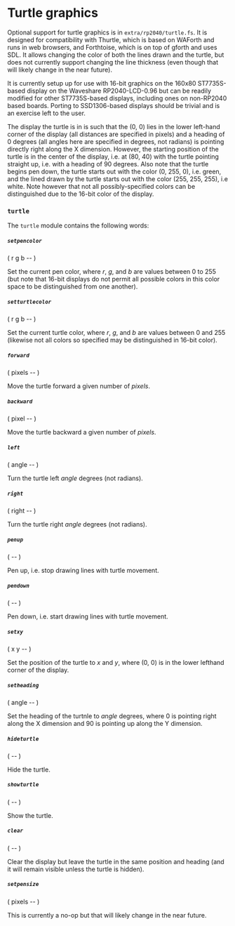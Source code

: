 # Turtle graphics

Optional support for turtle graphics is in `extra/rp2040/turtle.fs`. It is designed for compatibility with Thurtle, which is based on WAForth and runs in web browsers, and Forthtoise, which is on top of gforth and uses SDL. It allows changing the color of both the lines drawn and the turtle, but does not currently support changing the line thickness (even though that will likely change in the near future).

It is currently setup up for use with 16-bit graphics on the 160x80 ST7735S-based display on the Waveshare RP2040-LCD-0.96 but can be readily modified for other ST7735S-based displays, including ones on non-RP2040 based boards. Porting to SSD1306-based displays should be trivial and is an exercise left to the user.

The display the turtle is in is such that the (0, 0) lies in the lower left-hand corner of the display (all distances are specified in pixels) and a heading of 0 degrees (all angles here are specified in degrees, not radians) is pointing directly right along the X dimension. However, the starting position of the turtle is in the center of the display, i.e. at (80, 40) with the turtle pointing straight up, i.e. with a heading of 90 degrees. Also note that the turtle begins pen down, the turtle starts out with the color (0, 255, 0), i.e. green, and the lined drawn by the turtle starts out with the color (255, 255, 255), i.e white. Note however that not all possibly-specified colors can be distinguished due to the 16-bit color of the display.

### `turtle`

The `turtle` module contains the following words:

##### `setpencolor`
( r g b -- )

Set the current pen color, where *r*, *g*, and *b* are values between 0 to 255 (but note that 16-bit displays do not permit all possible colors in this color space to be distinguished from one another).

##### `setturtlecolor`
( r g b -- )

Set the current turtle color, where *r*, *g*, and *b* are values between 0 and 255 (likewise not all colors so specified may be distinguished in 16-bit color).

##### `forward`
( pixels -- )

Move the turtle forward a given number of *pixels*.

##### `backward`
( pixel -- )

Move the turtle backward a given number of *pixels*.

##### `left`
( angle -- )

Turn the turtle left *angle* degrees (not radians).

##### `right`
( right -- )

Turn the turtle right *angle* degrees (not radians).

##### `penup`
( -- )

Pen up, i.e. stop drawing lines with turtle movement.

##### `pendown`
( -- )

Pen down, i.e. start drawing lines with turtle movement.

##### `setxy`
( x y -- )

Set the position of the turtle to *x* and *y*, where (0, 0) is in the lower lefthand corner of the display.

##### `setheading`
( angle -- )

Set the heading of the turtnle to *angle* degrees, where 0 is pointing right along the X dimension and 90 is pointing up along the Y dimension.

##### `hideturtle`
( -- )

Hide the turtle.

##### `showturtle`
( -- )

Show the turtle.

##### `clear`
( -- )

Clear the display but leave the turtle in the same position and heading (and it will remain visible unless the turtle is hidden).

##### `setpensize`
( pixels -- )

This is currently a no-op but that will likely change in the near future.
